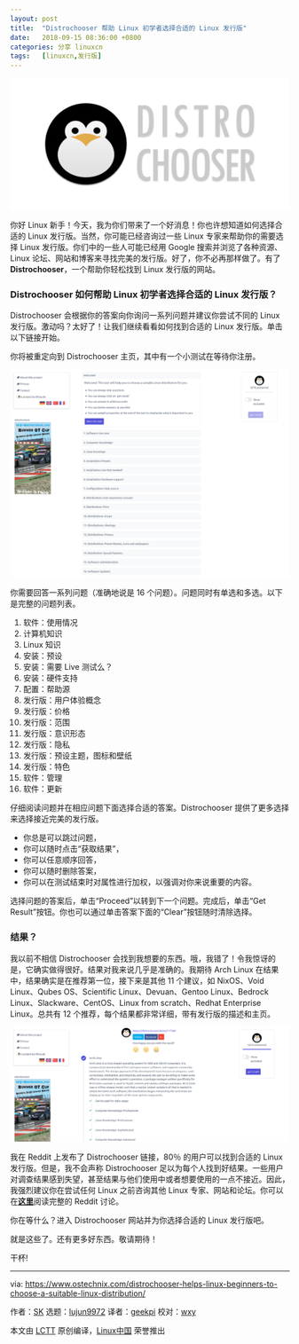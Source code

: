 ```yaml
---
layout: post
title:	"Distrochooser 帮助 Linux 初学者选择合适的 Linux 发行版"
date:	2018-09-15 08:36:00 +0800 
categories:	分享 linuxcn 
tags:	[linuxcn,发行版]
---
```



![](/Asserts/Images/album/201809/15/083642qag0ch50t5hzqvqp.png)


你好 Linux 新手！今天，我为你们带来了一个好消息！你也许想知道如何选择合适的 Linux 发行版。当然，你可能已经咨询过一些 Linux 专家来帮助你的需要选择 Linux 发行版。你们中的一些人可能已经用 Google 搜索并浏览了各种资源、Linux 论坛、网站和博客来寻找完美的发行版。好了，你不必再那样做了。有了 **Distrochooser**，一个帮助你轻松找到 Linux 发行版的网站。


### Distrochooser 如何帮助 Linux 初学者选择合适的 Linux 发行版？


Distrochooser 会根据你的答案向你询问一系列问题并建议你尝试不同的 Linux 发行版。激动吗？太好了！让我们继续看看如何找到合适的 Linux 发行版。单击以下链接开始。


你将被重定向到 Distrochooser 主页，其中有一个小测试在等待你注册。


![](/Asserts/Images/album/201809/15/083649d8urdhj0akvjhu3e.png)


你需要回答一系列问题（准确地说是 16 个问题）。问题同时有单选和多选。以下是完整的问题列表。


1. 软件：使用情况
2. 计算机知识
3. Linux 知识
4. 安装：预设
5. 安装：需要 Live 测试么？
6. 安装：硬件支持
7. 配置：帮助源
8. 发行版：用户体验概念
9. 发行版：价格
10. 发行版：范围
11. 发行版：意识形态
12. 发行版：隐私
13. 发行版：预设主题，图标和壁纸
14. 发行版：特色
15. 软件：管理
16. 软件：更新


仔细阅读问题并在相应问题下面选择合适的答案。Distrochooser 提供了更多选择来选择接近完美的发行版。


* 你总是可以跳过问题，
* 你可以随时点击“获取结果”，
* 你可以任意顺序回答，
* 你可以随时删除答案，
* 你可以在测试结束时对属性进行加权，以强调对你来说重要的内容。


选择问题的答案后，单击“Proceed”以转到下一个问题。完成后，单击“Get Result”按钮。你也可以通过单击答案下面的“Clear”按钮随时清除选择。


### 结果？


我以前不相信 Distrochooser 会找到我想要的东西。哦，我错了！令我惊讶的是，它确实做得很好。结果对我来说几乎是准确的。我期待 Arch Linux 在结果中，结果确实是在推荐第一位，接下来是其他 11 个建议，如 NixOS、Void Linux、Qubes OS、Scientific Linux、Devuan、Gentoo Linux、Bedrock Linux、Slackware、CentOS、Linux from scratch、Redhat Enterprise Linux。总共有 12 个推荐，每个结果都非常详细，带有发行版的描述和主页。


![](/Asserts/Images/album/201809/15/083650fr6wj64l48wg98sn.png)


我在 Reddit 上发布了 Distrochooser 链接，80％ 的用户可以找到合适的 Linux 发行版。但是，我不会声称 Distrochooser 足以为每个人找到好结果。一些用户对调查结果感到失望，甚至结果与他们使用中或者想要使用的一点不接近。因此，我强烈建议你在尝试任何 Linux 之前咨询其他 Linux 专家、网站和论坛。你可以在[**这里**](https://www.reddit.com/r/linux/comments/93p6az/distrochooser_helps_linux_beginners_to_choose_a/)阅读完整的 Reddit 讨论。


你在等什么？进入 Distrochooser 网站并为你选择合适的 Linux 发行版吧。


就是这些了。还有更多好东西。敬请期待！


干杯!




---


via: <https://www.ostechnix.com/distrochooser-helps-linux-beginners-to-choose-a-suitable-linux-distribution/>


作者：[SK](https://www.ostechnix.com/author/sk/) 选题：[lujun9972](https://github.com/lujun9972) 译者：[geekpi](https://github.com/geekpi) 校对：[wxy](https://github.com/wxy)


本文由 [LCTT](https://github.com/LCTT/TranslateProject) 原创编译，[Linux中国](https://linux.cn/) 荣誉推出
